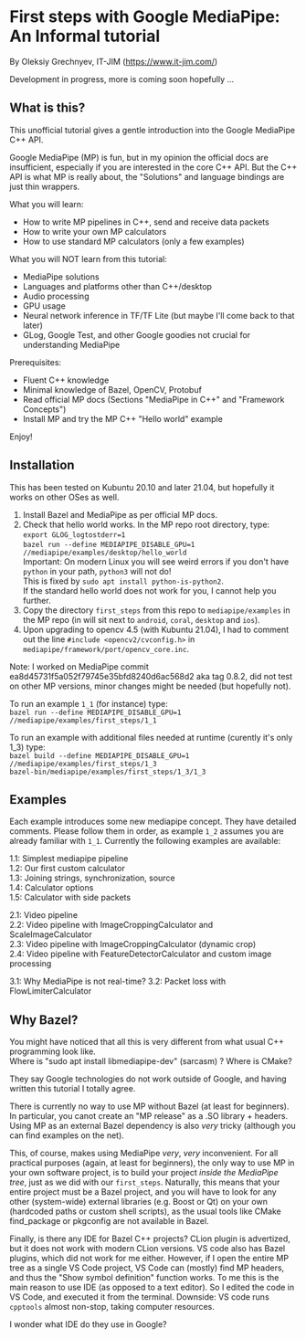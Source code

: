 First steps with Google MediaPipe: An Informal tutorial
========

By Oleksiy Grechnyev, IT-JIM (https://www.it-jim.com/)  

Development in progress, more is coming soon hopefully ...  

What is this?
-----------

This unofficial tutorial gives a gentle introduction into the Google MediaPipe C++ API.

Google MediaPipe (MP) is fun, but in my opinion the official docs are insufficient,
especially if you are interested in the core C++ API. But the C++ API is what MP is
really about, the "Solutions" and language bindings are just thin wrappers. 

What you will learn:  
* How to write MP pipelines in C++, send and receive data packets  
* How to write your own MP calculators  
* How to use standard MP calculators (only a few examples)  

What you will NOT learn from this tutorial:  
* MediaPipe solutions  
* Languages and platforms other than C++/desktop  
* Audio processing  
* GPU usage  
* Neural network inference in TF/TF Lite (but maybe I'll come back to that later)  
* GLog, Google Test, and other Google goodies not crucial for understanding MediaPipe  


Prerequisites:  
* Fluent C++ knowledge  
* Minimal knowledge of Bazel, OpenCV, Protobuf  
* Read official MP docs (Sections "MediaPipe in C++" and "Framework Concepts")  
* Install MP and try the MP C++ "Hello world" example

Enjoy!

Installation
------------

This has been tested on Kubuntu 20.10 and later 21.04, but hopefully it works on other OSes as well.

1. Install Bazel and MediaPipe as per official MP docs.  
2. Check that hello world works. In the MP repo root directory, type:  
`export GLOG_logtostderr=1`  
`bazel run --define MEDIAPIPE_DISABLE_GPU=1 //mediapipe/examples/desktop/hello_world`  
Important: On modern Linux you will see weird errors if you don't have `python` in your path, `python3` will not do!  
This is fixed by `sudo apt install python-is-python2`.  
If the standard hello world does not work for you, I cannot help you further.  
3. Copy the directory `first_steps` from this repo to `mediapipe/examples` in the MP repo (in will sit next to `android`, `coral`, `desktop` and `ios`).  
4. Upon upgrading to opencv 4.5 (with Kubuntu 21.04), I had to comment out the line `#include <opencv2/cvconfig.h>` in
`mediapipe/framework/port/opencv_core.inc`.

Note: I worked on MediaPipe commit ea8d45731f5a052f79745e35bfd8240d6ac568d2 aka tag 0.8.2, did not test on other
MP versions, minor changes might be needed (but hopefully not).

To run an example `1_1` (for instance) type:  
`bazel run --define MEDIAPIPE_DISABLE_GPU=1 //mediapipe/examples/first_steps/1_1`  

To run an example with additional files needed at runtime (curently it's only 1_3) type:  
`bazel build --define MEDIAPIPE_DISABLE_GPU=1 //mediapipe/examples/first_steps/1_3`  
`bazel-bin/mediapipe/examples/first_steps/1_3/1_3`  

Examples
---------

Each example introduces some new mediapipe concept. They have detailed comments. Please follow them in order, as
example `1_2` assumes you are already familiar with `1_1`. Currently the following examples are available:

1.1: Simplest mediapipe pipeline  
1.2: Our first custom calculator  
1.3: Joining strings, synchronization, source  
1.4: Calculator options  
1.5: Calculator with side packets  

2.1: Video pipeline  
2.2: Video pipeline with ImageCroppingCalculator and ScaleImageCalculator  
2.3: Video pipeline with ImageCroppingCalculator (dynamic crop)  
2.4: Video pipeline with FeatureDetectorCalculator and custom image processing  

3.1: Why MediaPipe is not real-time?
3.2: Packet loss with FlowLimiterCalculator

Why Bazel?
--------

You might have noticed that all this is very different from what usual C++ programming look like.  
Where is "sudo apt install libmediapipe-dev" (sarcasm) ? Where is CMake?  

They say Google technologies do not work outside of Google, and having written this tutorial I totally agree.  

There is currently no way to use MP without Bazel (at least for beginners). In particular, you canot
create an "MP release" as a .SO library + headers. Using MP as an external
Bazel dependency is also *very* tricky (although you can find examples on the net).

This, of course, makes using MediaPipe *very*, *very* inconvenient. For all practical purposes (again, at least for beginners),
the only way to use MP in your own software project, is to build your project *inside the MediaPipe tree*, just
as we did with our `first_steps`. Naturally, this means that your entire project must be a Bazel project,
and you will have to look for any other (system-wide) external libraries (e.g. Boost or Qt) on your own (hardcoded paths or
custom shell scripts), as the usual tools like CMake find_package or pkgconfig are not available in Bazel.

Finally, is there any IDE for Bazel C++ projects? CLion plugin is advertized, but it does not work with modern CLion versions.
VS code also has Bazel plugins, which did not work for me either. However, if I open the entire MP tree as a single
VS Code project, VS Code can (mostly) find MP headers, and thus the "Show symbol definition" function works.
To me this is the main reason to use IDE (as opposed to a text editor). So I edited the code in VS Code, and executed it from the terminal.
Downside: VS code runs `cpptools` almost non-stop, taking computer resources.

I wonder what IDE do they use in Google?
